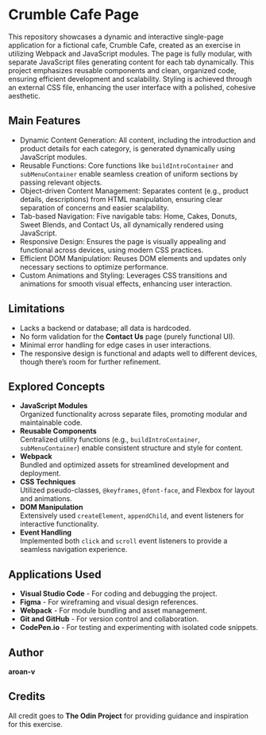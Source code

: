 # Crumble Cafe Page

This repository showcases a dynamic and interactive single-page application for a fictional cafe, Crumble Cafe, created as an exercise in utilizing Webpack and JavaScript modules. The page is fully modular, with separate JavaScript files generating content for each tab dynamically. This project emphasizes reusable components and clean, organized code, ensuring efficient development and scalability. Styling is achieved through an external CSS file, enhancing the user interface with a polished, cohesive aesthetic.

## Main Features

- Dynamic Content Generation: All content, including the introduction and product details for each category, is generated dynamically using JavaScript modules.
- Reusable Functions: Core functions like `buildIntroContainer` and `subMenuContainer` enable seamless creation of uniform sections by passing relevant objects.
- Object-driven Content Management: Separates content (e.g., product details, descriptions) from HTML manipulation, ensuring clear separation of concerns and easier scalability.
- Tab-based Navigation: Five navigable tabs: Home, Cakes, Donuts, Sweet Blends, and Contact Us, all dynamically rendered using JavaScript.
- Responsive Design: Ensures the page is visually appealing and functional across devices, using modern CSS practices.
- Efficient DOM Manipulation: Reuses DOM elements and updates only necessary sections to optimize performance.
- Custom Animations and Styling: Leverages CSS transitions and animations for smooth visual effects, enhancing user interaction.

## Limitations

- Lacks a backend or database; all data is hardcoded.
- No form validation for the **Contact Us** page (purely functional UI).
- Minimal error handling for edge cases in user interactions.
- The responsive design is functional and adapts well to different devices, though there’s room for further refinement.

## Explored Concepts

- **JavaScript Modules**  
  Organized functionality across separate files, promoting modular and maintainable code.
- **Reusable Components**  
  Centralized utility functions (e.g., `buildIntroContainer`, `subMenuContainer`) enable consistent structure and style for content.
- **Webpack**  
  Bundled and optimized assets for streamlined development and deployment.
- **CSS Techniques**  
  Utilized pseudo-classes, `@keyframes`, `@font-face`, and Flexbox for layout and animations.
- **DOM Manipulation**  
  Extensively used `createElement`, `appendChild`, and event listeners for interactive functionality.
- **Event Handling**  
  Implemented both `click` and `scroll` event listeners to provide a seamless navigation experience.

## Applications Used

- **Visual Studio Code** - For coding and debugging the project.
- **Figma** - For wireframing and visual design references.
- **Webpack** - For module bundling and asset management.
- **Git and GitHub** - For version control and collaboration.
- **CodePen.io** - For testing and experimenting with isolated code snippets.

## Author

**aroan-v**

## Credits

All credit goes to **The Odin Project** for providing guidance and inspiration for this exercise.
